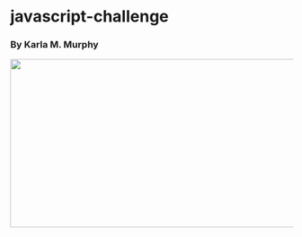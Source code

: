 # javascript-challenge
### By Karla M. Murphy


<p align="center"><img width="800" height= "300" src="UFO-level-2/static/images/"></p>

